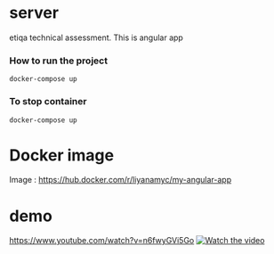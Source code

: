 # server
etiqa technical assessment. This is angular app
### How to run the project 
```
docker-compose up
```
### To stop container
```
docker-compose up
```

# Docker image 
Image : https://hub.docker.com/r/liyanamyc/my-angular-app

# demo 
https://www.youtube.com/watch?v=n6fwyGVi5Go
[![Watch the video](https://i.imgur.com/vKb2F1B.png)](https://youtu.be/vt5fpE0bzSY)
